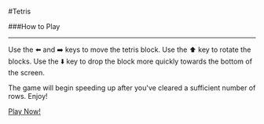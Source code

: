#Tetris

###How to Play

---

Use the :arrow_left: and :arrow_right: keys to move the tetris block. Use the :arrow_up: key to rotate the blocks. Use the :arrow_down: key to drop the block more quickly towards the bottom of the screen.

The game will begin speeding up after you've cleared a sufficient number of rows. Enjoy!

[Play Now!](https://maxmillion.github.io/tetris)
